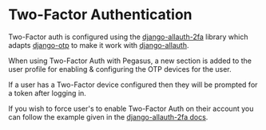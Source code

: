 # Two-Factor Authentication

Two-Factor auth is configured using the [django-allauth-2fa][1] library which adapts
[django-otp][2] to make it work with [django-allauth][3].

[1]: https://django-allauth-2fa.readthedocs.io/en/latest/
[2]: https://django-otp-official.readthedocs.io/en/latest/
[3]: https://www.intenct.nl/projects/django-allauth/

When using Two-Factor Auth with Pegasus, a new section is added to the user profile
for enabling & configuring the OTP devices for the user.

If a user has a Two-Factor device configured then they will be prompted for a token after logging in.

If you wish to force user's to enable Two-Factor Auth on their account you can follow the example
given in the [django-allauth-2fa docs][4].

[4]: https://django-allauth-2fa.readthedocs.io/en/latest/advanced/#forcing-a-user-to-use-2fa
